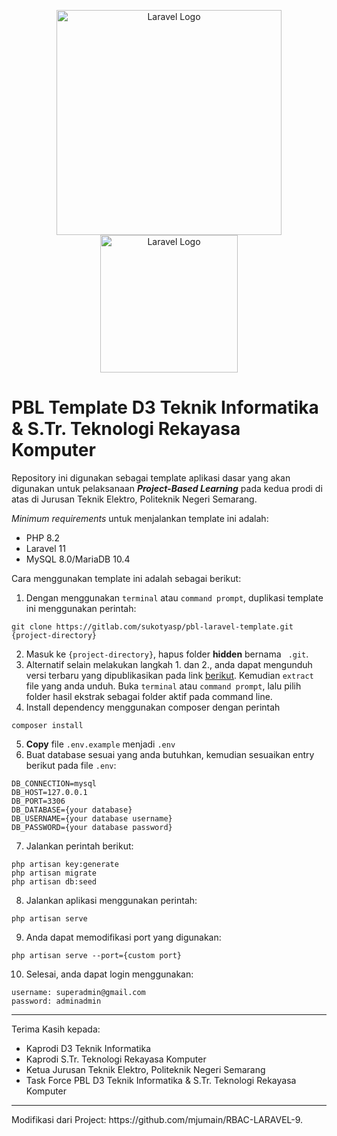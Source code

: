 <p align="center">
<a href="https://laravel.com"  target="_blank"><img  src="https://ik.polines.ac.id/wp-content/uploads/2023/11/logo-web.png"  width="360"  alt="Laravel Logo"></a> 
<a  href="https://laravel.com"  target="_blank"><img  src="https://ik.polines.ac.id/wp-content/uploads/2024/02/laravel-logo.jpg"  width="220"  alt="Laravel Logo"></a>
</p>

# PBL Template D3 Teknik Informatika & S.Tr. Teknologi Rekayasa Komputer

Repository ini digunakan sebagai template aplikasi dasar yang akan digunakan untuk pelaksanaan <i><b>Project-Based Learning</b></i> pada kedua prodi di atas di Jurusan Teknik Elektro, Politeknik Negeri Semarang.

<i>Minimum requirements</i> untuk menjalankan template ini adalah:

-   PHP 8.2
-   Laravel 11
-   MySQL 8.0/MariaDB 10.4

Cara menggunakan template ini adalah sebagai berikut:

1. Dengan menggunakan `terminal` atau `command prompt`, duplikasi template ini menggunakan perintah:

```
git clone https://gitlab.com/sukotyasp/pbl-laravel-template.git {project-directory}
```

2. Masuk ke `{project-directory}`, hapus folder **hidden** bernama ` .git`.
3. Alternatif selain melakukan langkah 1. dan 2., anda dapat mengunduh versi terbaru yang dipublikasikan pada link <a href='https://gitlab.com/sukotyasp/pbl-laravel-template/-/releases'>berikut</a>. Kemudian `extract` file yang anda unduh. Buka `terminal` atau `command prompt`, lalu pilih folder hasil ekstrak sebagai folder aktif pada command line.
4. Install dependency menggunakan composer dengan perintah

```
composer install
```

5. **Copy** file `.env.example` menjadi `.env`
6. Buat database sesuai yang anda butuhkan, kemudian sesuaikan entry berikut pada file `.env`:

```
DB_CONNECTION=mysql
DB_HOST=127.0.0.1
DB_PORT=3306
DB_DATABASE={your database}
DB_USERNAME={your database username}
DB_PASSWORD={your database password}
```

7. Jalankan perintah berikut:

```
php artisan key:generate
php artisan migrate
php artisan db:seed
```

8. Jalankan aplikasi menggunakan perintah:

```
php artisan serve
```

9. Anda dapat memodifikasi port yang digunakan:

```
php artisan serve --port={custom port}
```

10. Selesai, anda dapat login menggunakan:

```
username: superadmin@gmail.com
password: adminadmin
```

<hr>

Terima Kasih kepada:

-   Kaprodi D3 Teknik Informatika
-   Kaprodi S.Tr. Teknologi Rekayasa Komputer
-   Ketua Jurusan Teknik Elektro, Politeknik Negeri Semarang
-   Task Force PBL D3 Teknik Informatika & S.Tr. Teknologi Rekayasa Komputer
<hr>
Modifikasi dari Project: https://github.com/mjumain/RBAC-LARAVEL-9.
